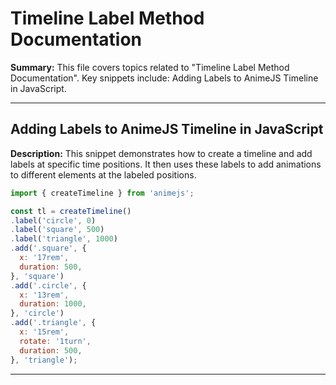 # Timeline Label Method Documentation

**Summary:** This file covers topics related to "Timeline Label Method Documentation". Key snippets include: Adding Labels to AnimeJS Timeline in JavaScript.

---

## Adding Labels to AnimeJS Timeline in JavaScript

**Description:** This snippet demonstrates how to create a timeline and add labels at specific time positions. It then uses these labels to add animations to different elements at the labeled positions.

```javascript
import { createTimeline } from 'animejs';

const tl = createTimeline()
.label('circle', 0)
.label('square', 500)
.label('triangle', 1000)
.add('.square', {
  x: '17rem',
  duration: 500,
}, 'square')
.add('.circle', {
  x: '13rem',
  duration: 1000,
}, 'circle')
.add('.triangle', {
  x: '15rem',
  rotate: '1turn',
  duration: 500,
}, 'triangle');
```

---